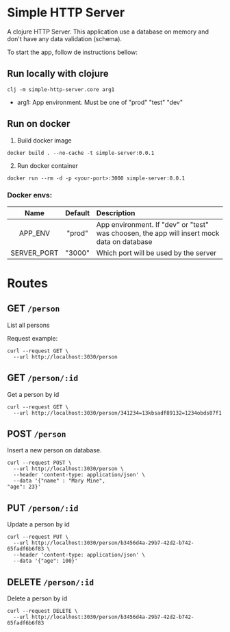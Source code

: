 # Simple HTTP Server

A clojure HTTP Server. This application use a database on memory and don't have any data validation (schema).

To start the app, follow de instructions bellow:

## Run locally with clojure

``` shell
clj -m simple-http-server.core arg1
```

- arg1: App environment. Must be one of "prod" "test" "dev"

## Run on docker

1. Build docker image

``` shell
docker build . --no-cache -t simple-server:0.0.1
```

2. Run docker container

``` shell
docker run --rm -d -p <your-port>:3000 simple-server:0.0.1
```

### Docker envs:

| Name        | Default | Description                                                                                |
|:-----------:|:-------:|:-------------------------------------------------------------------------------------------|
| APP_ENV     | "prod"  | App environment. If "dev" or "test" was choosen, the app will insert mock data on database |
| SERVER_PORT | "3000"  | Which port will be used by the server                                                      |

# Routes

## GET `/person`

List all persons

Request example:

``` shell
curl --request GET \
  --url http://localhost:3030/person
```

## GET `/person/:id`

Get a person by id

``` shell
curl --request GET \
  --url http://localhost:3030/person/341234=13kbsadf89132=1234obds07f1
```
## POST `/person`

Insert a new person on database.

``` shell
curl --request POST \
  --url http://localhost:3030/person \
  --header 'content-type: application/json' \
  --data '{"name" : "Mary Mine",
"age": 23}'
```

## PUT `/person/:id`

Update a person by id

``` shell
curl --request PUT \
  --url http://localhost:3030/person/b3456d4a-29b7-42d2-b742-65fadf6b6f83 \
  --header 'content-type: application/json' \
  --data '{"age": 100}'
```

## DELETE `/person/:id`

Delete a person by id

``` shell
curl --request DELETE \
  --url http://localhost:3030/person/b3456d4a-29b7-42d2-b742-65fadf6b6f83
```

